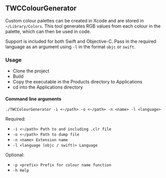 ## TWCColourGenerator

Custom colour palettes can be created in Xcode and are stored in `~/Library/Colors`. This tool generates RGB values from each colour in the palette, which can then be used in code.

Support is included for both Swift and Objective-C. Pass in the required language as an argument using `-l` in the format `objc` or `swift`.

### Usage
- Clone the project
- Build
- Copy the executable in the Products directory to Applications
- cd into the Applications directory

#### Command line arguments
`./TWCColourGenerator -i <~/path> -o <~/path> -n <name> -l <language>`

Required:
- `-i <~/path> Path to and including .clr file`
- `-o <~/path> Path to dump file`
- `-n <name> Extension name`
- `-l <language (objc / swift)> Language`

Optional:
- `-p <prefix> Prefix for colour name function`
- `-h Help`
